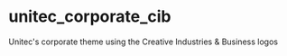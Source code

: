 unitec_corporate_cib
====================

Unitec's corporate theme using the Creative Industries &amp; Business logos